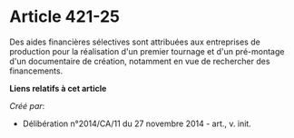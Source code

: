 # Article 421-25

Des aides financières sélectives sont attribuées aux entreprises de production pour la réalisation d'un premier tournage et
d'un pré-montage d'un documentaire de création, notamment en vue de rechercher des financements.

**Liens relatifs à cet article**

_Créé par_:

  - Délibération n°2014/CA/11 du 27 novembre 2014 - art., v. init.
